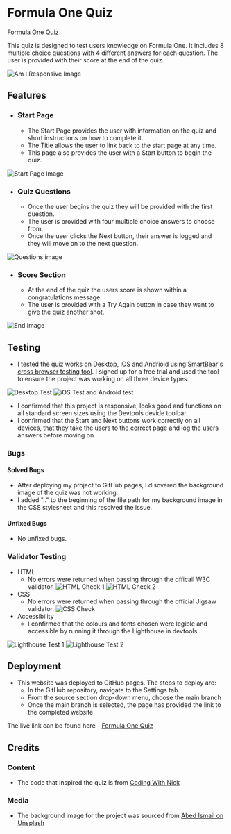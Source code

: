 # Formula One Quiz

[Formula One Quiz](https://siobhaing.github.io/formula1-quiz/index.html)

This quiz is designed to test users knowledge on Formula One. It includes 8 multiple choice questions with 4 different answers for each question. The user is provided with their score at the end of the quiz.

![Am I Responsive Image](/assets/images/amiresponsive.PNG)

## Features

- ### Start Page
    - The Start Page provides the user with information on the quiz and short instructions on how to complete it.
    - The Title allows the user to link back to the start page at any time.
    - This page also provides the user with a Start button to begin the quiz.

![Start Page Image](/assets/images/startpage.PNG)

- ### Quiz Questions
    - Once the user begins the quiz they will be provided with the first question.
    - The user is provided with four multiple choice answers to choose from.
    - Once the user clicks the Next button, their answer is logged and they will move on to the next question.

![Questions image](/assets/images/questionimage.PNG)

- ### Score Section
    - At the end of the quiz the users score is shown within a congratulations message.
    - The user is provided with a Try Again button in case they want to give the quiz another shot.

![End Image](/assets/images/endpage.PNG)

## Testing
- I tested the quiz works on Desktop, iOS and Andrioid using [SmartBear's cross browser testing tool](https://smartbear.com/product/bitbar/). I signed up for a free trial and used the tool to ensure the project was working on all three device types.

![Desktop Test](/assets/images/desktop-test.png)
![iOS Test and Android test](/assets/images/ios-and-android-test.jpg)

- I confirmed that this project is responsive, looks good and functions on all standard screen sizes using the Devtools devide toolbar.
- I confirmed that the Start and Next buttons work correctly on all devices, that they take the users to the correct page and log the users answers before moving on.

### Bugs
#### Solved Bugs
- After deploying my project to GitHub pages, I disovered the background image of the quiz was not working.
- I added ".." to the beginning of the file path for my background image in the CSS stylesheet and this resolved the issue.
#### Unfixed Bugs
- No unfixed bugs.
### Validator Testing
- HTML
    - No errors were returned when passing through the officail W3C validator.
![HTML Check 1](/assets/images/html-check1.PNG)
![HTML Check 2](/assets/images/html-check-2.PNG)
- CSS
    - No errors were returned when passing through the official Jigsaw validator.
![CSS Check](/assets/images/css-test.PNG)
- Accessibility
    - I confirmed that the colours and fonts chosen were legible and accessible by running it through the Lighthouse in devtools.
    
![Lighthouse Test 1](/assets/images/lighthouse1.PNG)
![Lighthouse Test 2](/assets/images/lighthouse2.PNG)



## Deployment
- This website was deployed to GitHub pages. The steps to deploy are:
    - In the GitHub repository, navigate to the Settings tab
    - From the source section drop-down menu, choose the main branch
    - Once the main branch is selected, the page has provided the link to the completed website

The live link can be found here - [Formula One Quiz](https://siobhaing.github.io/formula1-quiz/index.html)

## Credits
### Content
- The code that inspired the quiz is from [Coding With Nick](https://www.youtube.com/watch?v=CqddbIrEM5I&t=858s)

### Media
- The background image for the project was sourced from [Abed Ismail on Unsplash](https://unsplash.com/photos/S3Xu9cvq2d0)


